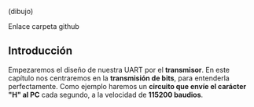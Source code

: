(dibujo)

Enlace carpeta github

## Introducción

Empezaremos el diseño de nuestra UART por el **transmisor**. En este capítulo nos centraremos en la **transmisión de bits**, para entenderla perfectamente. Como ejemplo haremos un **circuito que envíe el carácter "H" al PC** cada segundo, a la velocidad de **115200 baudios**.




